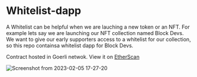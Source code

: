 # Whitelist-dapp

A Whitelist can be helpful when we are lauching a new token or an NFT. For example lets say we are launching our NFT collection named Block Devs.
We want to give our early supporters access to a whitelist for our collection, so this repo containsa whitelist dapp for Block Devs.

Contract hosted in Goerli netwok. View it on [EtherScan](https://goerli.etherscan.io/address/0xb4d11574405a9BC83937AD1AB2742f9caA0d1153)


![Screenshot from 2023-02-05 17-27-20](https://user-images.githubusercontent.com/73246484/216817325-2f1034ef-0525-4967-a01a-0ee3a68c19eb.png)
